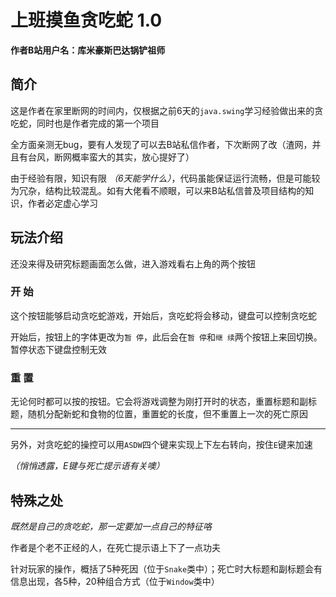 # 上班摸鱼贪吃蛇 1.0
**作者B站用户名：库米豪斯巴达锅铲祖师**

## 简介

这是作者在家里断网的时间内，仅根据之前6天的`java.swing`学习经验做出来的贪吃蛇，同时也是作者完成的第一个项目

全方面亲测无bug，要有人发现了可以去B站私信作者，下次断网了改（渣网，并且有台风，断网概率蛮大的其实，放心提好了）

由于经验有限，知识有限 *（6天能学什么）*，代码虽能保证运行流畅，但是可能较为冗杂，结构比较混乱。如有大佬看不顺眼，可以来B站私信普及项目结构的知识，作者必定虚心学习

## 玩法介绍

还没来得及研究标题画面怎么做，进入游戏看右上角的两个按钮

### 开 始

这个按钮能够启动贪吃蛇游戏，开始后，贪吃蛇将会移动，键盘可以控制贪吃蛇

开始后，按钮上的字体更改为`暂 停`，此后会在`暂 停`和`继 续`两个按钮上来回切换。暂停状态下键盘控制无效

### 重 置

无论何时都可以按的按钮。它会将游戏调整为刚打开时的状态，重置标题和副标题，随机分配新蛇和食物的位置，重置蛇的长度，但不重置上一次的死亡原因

---

另外，对贪吃蛇的操控可以用`ASDW`四个键来实现上下左右转向，按住`E`键来加速

_（悄悄透露，E键与死亡提示语有关噢）_

## 特殊之处

_既然是自己的贪吃蛇，那一定要加一点自己的特征咯_

作者是个老不正经的人，在死亡提示语上下了一点功夫

针对玩家的操作，概括了5种死因（位于`Snake`类中）；死亡时大标题和副标题会有信息出现，各5种，20种组合方式（位于`Window`类中）